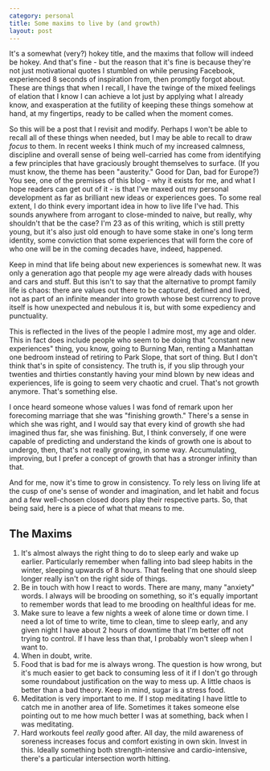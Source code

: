 ```yaml
---
category: personal
title: Some maxims to live by (and growth)
layout: post
---
```


It's a somewhat (very?) hokey title, and the maxims that follow will indeed be hokey. And that's fine - but the reason that it's fine is because they're not just motivational quotes I stumbled on while perusing Facebook, experienced 8 seconds of inspiration from, then promptly forgot about. These are things that when I recall, I have the twinge of the mixed feelings of elation that I know I can achieve a lot just by applying what I already know, and exasperation at the futility of keeping these things somehow at hand, at my fingertips, ready to be called when the moment comes.

So this will be a post that I revisit and modify. Perhaps I won't be able to recall all of these things when needed, but I may be able to recall to draw *focus* to them. In recent weeks I think much of my increased calmness, discipline and overall sense of being well-carried has come from identifying a few principles that have graciously brought themselves to surface. (If you must know, the theme has been "austerity." Good for Dan, bad for Europe?) You see, one of the premises of this blog - why it exists for me, and what I hope readers can get out of it - is that I've maxed out my personal development as far as brilliant new ideas or experiences goes. To some real extent, I do think every important idea in how to live life I've had. This sounds anywhere from arrogant to close-minded to naive, but really, why shouldn't that be the case? I'm 23 as of this writing, which is still pretty young, but it's also just old enough to have some stake in one's long term identity, some conviction that some experiences that will form the core of who one will be in the coming decades have, indeed, happened.

Keep in mind that life being about new experiences is somewhat new.  It was only a generation ago that people my age were already dads with houses and cars and stuff.  But this isn't to say that the alternative to prompt family life is chaos: there are values out there to be captured, defined and lived, not as part of an infinite meander into growth whose best currency to prove itself is how unexpected and nebulous it is, but with some expediency and punctuality.

This is reflected in the lives of the people I admire most, my age and older. This in fact does include people who seem to be doing that "constant new experiences" thing, you know, going to Burning Man, renting a Manhattan one bedroom instead of retiring to Park Slope, that sort of thing. But I don't think that's in spite of consistency. The truth is, if you slip through your twenties and thirties constantly having your mind blown by new ideas and experiences, life is going to seem very chaotic and cruel. That's not growth anymore. That's something else.

I once heard someone whose values I was fond of remark upon her forecoming marriage that she was "finishing growth." There's a sense in which she was right, and I would say that every kind of growth she had imagined thus far, she was finishing. But, I think conversely, if one were capable of predicting and understand the kinds of growth one is about to undergo, then, that's not really growing, in some way. Accumulating, improving, but I prefer a concept of growth that has a stronger infinity than that.

And for me, now it's time to grow in consistency. To rely less on living life at the cusp of one's sense of wonder and imagination, and let habit and focus and a few well-chosen closed doors play their respective parts. So, that being said, here is a piece of what that means to me.

The Maxims
---

1.  It's almost always the right thing to do to sleep early and wake up earlier. Particularly remember when falling into bad sleep habits in the winter, sleeping upwards of 8 hours. That feeling that one should sleep longer really isn't on the right side of things.
2.  Be in touch with how I react to words. There are many, many "anxiety" words. I always will be brooding on something, so it's equally important to remember words that lead to me brooding on healthful ideas for me.
3.  Make sure to leave a few nights a week of alone time or down time.  I need a lot of time to write, time to clean, time to sleep early, and any given night I have about 2 hours of downtime that I'm better off not trying to control.  If I have less than that, I probably won't sleep when I want to.
4.  When in doubt, write.
5.  Food that is bad for me is always wrong. The question is how wrong, but it's much easier to get back to consuming less of it if I don't go through some roundabout justification on the way to mess up. A little chaos is better than a bad theory. Keep in mind, sugar is a stress food.
6.  Meditation is very important to me. If I stop meditating I have little to catch me in another area of life. Sometimes it takes someone else pointing out to me how much better I was at something, back when I was meditating.
7.  Hard workouts feel *really* good after.  All day, the mild awareness of soreness increases focus and comfort existing in own skin. Invest in this. Ideally something both strength-intensive and cardio-intensive, there's a particular intersection worth hitting.
